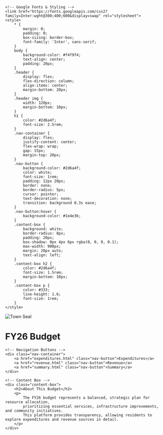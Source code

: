 <!DOCTYPE html>
<html lang="en">
<head>
    <meta charset="UTF-8">
    <meta name="viewport" content="width=device-width, initial-scale=1.0">
    <title>FY26 Budget</title>
    
    <!-- Google Fonts & Styling -->
    <link href="https://fonts.googleapis.com/css2?family=Inter:wght@300;400;600&display=swap" rel="stylesheet">
    <style>
        * {
            margin: 0;
            padding: 0;
            box-sizing: border-box;
            font-family: 'Inter', sans-serif;
        }
        body {
            background-color: #f4f9f4;
            text-align: center;
            padding: 20px;
        }
        .header {
            display: flex;
            flex-direction: column;
            align-items: center;
            margin-bottom: 20px;
        }
        .header img {
            width: 120px;
            margin-bottom: 10px;
        }
        h1 {
            color: #2d6a4f;
            font-size: 2.5rem;
        }
        .nav-container {
            display: flex;
            justify-content: center;
            flex-wrap: wrap;
            gap: 15px;
            margin-top: 20px;
        }
        .nav-button {
            background-color: #2d6a4f;
            color: white;
            font-size: 1rem;
            padding: 12px 20px;
            border: none;
            border-radius: 5px;
            cursor: pointer;
            text-decoration: none;
            transition: background 0.3s ease;
        }
        .nav-button:hover {
            background-color: #1e4e36;
        }
        .content-box {
            background: white;
            border-radius: 8px;
            padding: 20px;
            box-shadow: 0px 4px 6px rgba(0, 0, 0, 0.1);
            max-width: 900px;
            margin: 20px auto;
            text-align: left;
        }
        .content-box h2 {
            color: #2d6a4f;
            font-size: 1.5rem;
            margin-bottom: 10px;
        }
        .content-box p {
            color: #333;
            line-height: 1.6;
            font-size: 1rem;
        }
    </style>
</head>
<body>
    <div class="header">
        <img src="seal.png" alt="Town Seal">
        <h1>FY26 Budget</h1>
    </div>
    
    <!-- Navigation Buttons -->
    <div class="nav-container">
        <a href="expenditures.html" class="nav-button">Expenditures</a>
        <a href="revenue.html" class="nav-button">Revenue</a>
        <a href="summary.html" class="nav-button">Summary</a>
    </div>
    
    <!-- Content Box -->
    <div class="content-box">
        <h2>About This Budget</h2>
        <p>
            The FY26 budget represents a balanced, strategic plan for resource allocation,
            prioritizing essential services, infrastructure improvements, and community initiatives.
            This platform provides transparency, allowing residents to explore expenditures and revenue sources in detail.
        </p>
    </div>
</body>
</html>
